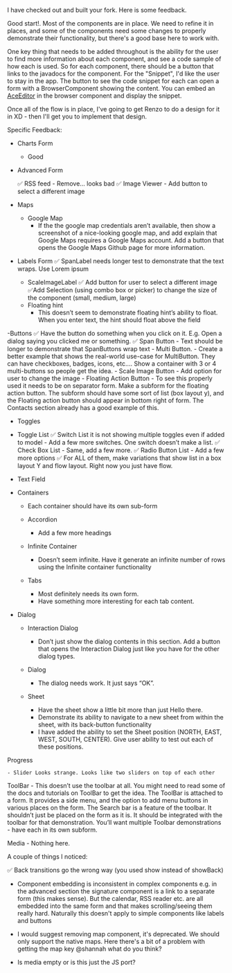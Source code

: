 I have checked out and built your fork.  Here is some feedback.

Good start!.  Most of the components are in place.  We need to refine it in places, and some of the components need some changes to properly demonstrate their functionality, but there's a good base here to work with.

One key thing that needs to be added throughout is the ability for the user to find more information about each component, and see a code sample of how each is used.  So for each component, there should be a button that links to the javadocs for the component.  For the "Snippet", I'd like the user to stay in the app.  The button to see the code snippet for each can open a form with a BrowserComponent showing the content.  You can embed an [AceEditor](https://ace.c9.io/) in the browser component and display the snippet.

Once all of the flow is in place, I've going to get Renzo to do a design for it in XD - then I'll get you to implement that design.

Specific Feedback:

- Charts Form
	- Good

- Advanced Form

	 ✅ RSS feed - Remove… looks bad
	 ✅ Image Viewer 
		- Add button to select a different image

- Maps
	- Google Map
		- If the the google map credentials aren’t available, then show a screenshot of a nice-looking google map, and add explain that Google Maps requires a Google Maps account.  Add a button that opens  the Google Maps Github page for more information.
	
		
- Labels Form
	✅ SpanLabel needs longer test to demonstrate that the text wraps.  Use Lorem ipsum
	- ScaleImageLabel 
  		✅ Add button for user to select a different image
		✅Add Selection (using combo box or picker) to change the size of the component (small, medium, large)
	- Floating hint
		- This doesn’t seem to demonstrate floating hint’s ability to float.   When you enter text, the hint should float above the field

-Buttons
	✅  Have the button do something when you click on it.  E.g. Open a dialog saying you clicked me or something.
	✅ Span Button
		- Text should be longer to demonstrate that SpanButtons wrap text
	- Multi Button.
		- Create a better example that shows the real-world use-case for MultiButton.  They can have checkboxes, badges, icons, etc….   Show a container with 3 or 4 multi-buttons so people get the idea.
	- Scale Image Button
		- Add option for user to change the image
	- Floating Action Button
		- To see this properly used it needs to be on separator form.  Make a subform for the floating action button.  The subform should have some sort of list (box layout y), and the Floating action button should appear in bottom right of form.  The Contacts section already has a good example of this.

- Toggles

- Toggle List 
	✅ Switch List
	     it is not showing multiple toggles even if added to model
		- Add a few more switches.  One switch doesn’t make a list.
	✅ Check Box List
		- Same, add a few more.
	✅ Radio Button List
		- Add a few more options
	✅ For ALL of them, make variations that show list in a box layout Y and flow layout.  Right now you just have flow.


- Text Field

- Containers

	- Each container should have its own sub-form

	- Accordion
		- Add a few more headings
	- Infinite Container
		- Doesn’t seem infinite.  Have it generate an infinite number of rows using the Infinite container functionality
	- Tabs
		- Most definitely needs its own form.
		- Have something more interesting for each tab content.


- Dialog

	- Interaction Dialog
		- Don’t just show the dialog contents in this section.  Add a button that opens the Interaction Dialog just like you have for the other dialog types.

	- Dialog
		- The dialog needs work.  It just says “OK”.   
	- Sheet
		- Have the sheet show a little bit more than just Hello there.
		- Demonstrate its ability to navigate to a new sheet from within the sheet, with its back-button functionality
		- I have added the ability to set the Sheet position (NORTH, EAST, WEST, SOUTH, CENTER).  Give user ability to test out each of these positions.


Progress

	- Slider Looks strange. Looks like two sliders on top of each other

ToolBar
	-  This doesn’t use the toolbar at all.  You might need to read some of the docs and tutorials on ToolBar to get the idea.  The ToolBar is attached to a form.  It provides a side menu, and the option to add menu buttons in various places on the form.   The Search bar is a feature of the toolbar.  It shouldn’t just be placed on the form as it is.  It should be integrated with the toolbar for that demonstration.  You’ll want multiple Toolbar demonstrations - have each in its own subform.

Media
	- Nothing here.






A couple of things I noticed:

 ✅ Back transitions go the wrong way (you used show instead of showBack)

- Component embedding is inconsistent in complex components e.g. in the advanced section the signature component is a link to a separate form (this makes sense). But the calendar, RSS reader etc. are all embedded into the same form and that makes scrolling/seeing them really hard.
Naturally this doesn't apply to simple components like labels and buttons

- I would suggest removing map component, it's deprecated. We should only support the native maps. Here there's a bit of a problem with getting the map key @shannah what do you think?

- Is media empty or is this just the JS port?